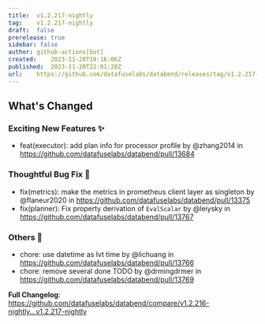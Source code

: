 ```yaml
---
title:	v1.2.217-nightly
tag:	v1.2.217-nightly
draft:	false
prerelease:	true
sidebar: false
author:	github-actions[bot]
created:	2023-11-20T19:16:06Z
published:	2023-11-20T22:01:20Z
url:	https://github.com/datafuselabs/databend/releases/tag/v1.2.217-nightly
---
```

<!-- Release notes generated using configuration in .github/release.yml at main -->

## What's Changed
### Exciting New Features ✨
* feat(executor): add plan info for processor profile by @zhang2014 in https://github.com/datafuselabs/databend/pull/13684
### Thoughtful Bug Fix 🔧
* fix(metrics): make the metrics in prometheus client layer as singleton by @flaneur2020 in https://github.com/datafuselabs/databend/pull/13375
* fix(planner): Fix property derivation of `EvalScalar` by @leiysky in https://github.com/datafuselabs/databend/pull/13767
### Others 📒
* chore: use datetime as lvt time by @lichuang in https://github.com/datafuselabs/databend/pull/13766
* chore: remove several done TODO by @drmingdrmer in https://github.com/datafuselabs/databend/pull/13769


**Full Changelog**: https://github.com/datafuselabs/databend/compare/v1.2.216-nightly...v1.2.217-nightly
